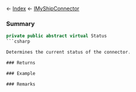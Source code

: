 ← [Index](Api-Index) ← [IMyShipConnector](Sandbox.ModAPI.Ingame.IMyShipConnector)

### Summary

```csharp
private public abstract virtual Status
```csharp

Determines the current status of the connector.

### Returns

### Example

### Remarks

